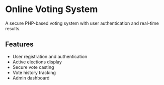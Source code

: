 # Online Voting System

A secure PHP-based voting system with user authentication and real-time results.

## Features
- User registration and authentication
- Active elections display
- Secure vote casting
- Vote history tracking
- Admin dashboard 
